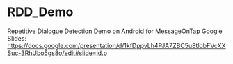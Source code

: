 # RDD_Demo
Repetitive Dialogue Detection Demo on Android for MessageOnTap
Google Slides:
https://docs.google.com/presentation/d/1kfDppvLh4PJA7ZBC5u8tlobFVcXXSuc-3RhUbo5gs8o/edit#slide=id.p
